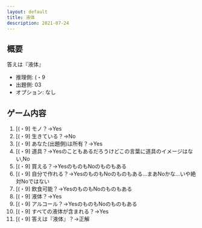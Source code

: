 ```yaml
---
layout: default
title: 液体
description: 2021-07-24
---
```


## 概要

答えは『液体』

- 推理側: (・9
- 出題側: 03
- オプション: なし

## ゲーム内容

1. \[(・9\] モノ？→Yes
2. \[(・9\] 生きている？→No
3. \[(・9\] あなた(出題側)は所有？→Yes
4. \[(・9\] 道具？→Yesのこともあるだろうけどこの言葉に道具のイメージはない,No
5. \[(・9\] 買える？→YesのものもNoのものもある
6. \[(・9\] 自分で作れる？→YesのものもNoのものもある…まあNoかな…いや絶対Noではない
7. \[(・9\] 飲食可能？→YesのものもNoのものもある
8. \[(・9\] 液体？→Yes
9. \[(・9\] アルコール？→YesのものもNoのものもある
10. \[(・9\] すべての液体が含まれる？→Yes
11. \[(・9\] 答えは『液体』？→正解
